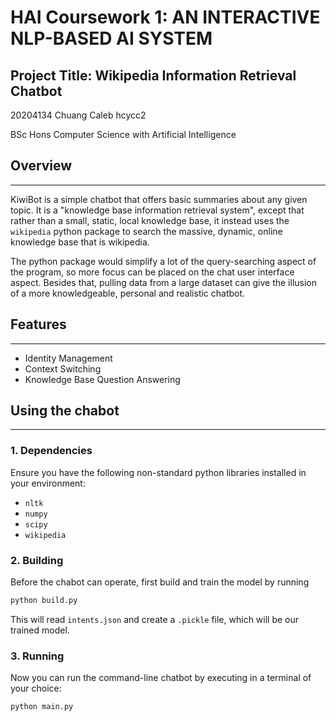 # HAI Coursework 1: AN INTERACTIVE NLP-BASED AI SYSTEM

## Project Title: Wikipedia Information Retrieval Chatbot

20204134 Chuang Caleb hcycc2

BSc Hons Computer Science with Artificial Intelligence

## Overview

---

KiwiBot is a simple chatbot that offers basic summaries about any given topic. It is a "knowledge base information retrieval system", except that rather than a small, static, local knowledge base, it instead uses the `wikipedia` python package to search the massive, dynamic, online knowledge base that is wikipedia.

The python package would simplify a lot of the query-searching aspect of the program, so more focus can be placed on the chat user interface aspect. Besides that, pulling data from a large dataset can give the illusion of a more knowledgeable, personal and realistic chatbot.

## Features

---

- Identity Management
- Context Switching
- Knowledge Base Question Answering

## Using the chabot

---

### 1. Dependencies

Ensure you have the following non-standard python libraries installed in your environment:

- `nltk`
- `numpy`
- `scipy`
- `wikipedia`

### 2. Building

Before the chabot can operate, first build and train the model by running

```python
python build.py
```

This will read `intents.json` and create a `.pickle` file, which will be our trained model.

### 3. Running

Now you can run the command-line chatbot by executing in a terminal of your choice:

```python
python main.py
```
